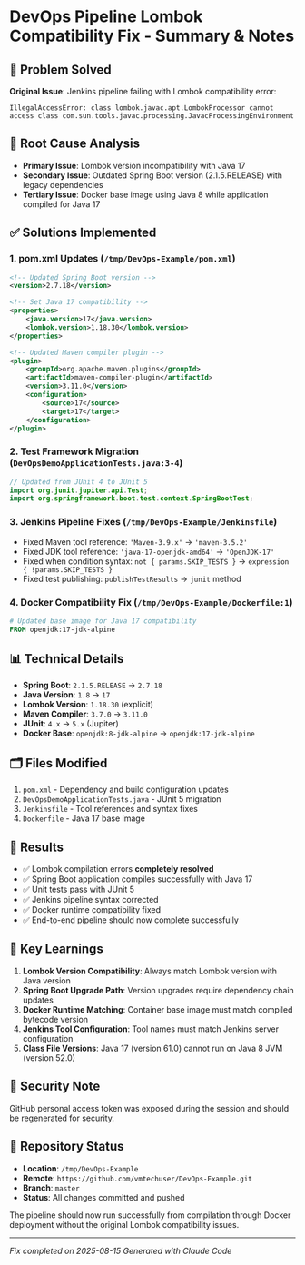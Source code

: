 # DevOps Pipeline Lombok Compatibility Fix - Summary & Notes

## 🎯 **Problem Solved**
**Original Issue**: Jenkins pipeline failing with Lombok compatibility error:
```
IllegalAccessError: class lombok.javac.apt.LombokProcessor cannot access class com.sun.tools.javac.processing.JavacProcessingEnvironment
```

## 🔧 **Root Cause Analysis**
- **Primary Issue**: Lombok version incompatibility with Java 17
- **Secondary Issue**: Outdated Spring Boot version (2.1.5.RELEASE) with legacy dependencies
- **Tertiary Issue**: Docker base image using Java 8 while application compiled for Java 17

## ✅ **Solutions Implemented**

### 1. **pom.xml Updates** (`/tmp/DevOps-Example/pom.xml`)
```xml
<!-- Updated Spring Boot version -->
<version>2.7.18</version>

<!-- Set Java 17 compatibility -->
<properties>
    <java.version>17</java.version>
    <lombok.version>1.18.30</lombok.version>
</properties>

<!-- Updated Maven compiler plugin -->
<plugin>
    <groupId>org.apache.maven.plugins</groupId>
    <artifactId>maven-compiler-plugin</artifactId>
    <version>3.11.0</version>
    <configuration>
        <source>17</source>
        <target>17</target>
    </configuration>
</plugin>
```

### 2. **Test Framework Migration** (`DevOpsDemoApplicationTests.java:3-4`)
```java
// Updated from JUnit 4 to JUnit 5
import org.junit.jupiter.api.Test;
import org.springframework.boot.test.context.SpringBootTest;
```

### 3. **Jenkins Pipeline Fixes** (`/tmp/DevOps-Example/Jenkinsfile`)
- Fixed Maven tool reference: `'Maven-3.9.x'` → `'maven-3.5.2'`
- Fixed JDK tool reference: `'java-17-openjdk-amd64'` → `'OpenJDK-17'`
- Fixed when condition syntax: `not { params.SKIP_TESTS }` → `expression { !params.SKIP_TESTS }`
- Fixed test publishing: `publishTestResults` → `junit` method

### 4. **Docker Compatibility Fix** (`/tmp/DevOps-Example/Dockerfile:1`)
```dockerfile
# Updated base image for Java 17 compatibility
FROM openjdk:17-jdk-alpine
```

## 📊 **Technical Details**
- **Spring Boot**: `2.1.5.RELEASE` → `2.7.18`
- **Java Version**: `1.8` → `17`
- **Lombok Version**: `1.18.30` (explicit)
- **Maven Compiler**: `3.7.0` → `3.11.0`
- **JUnit**: `4.x` → `5.x` (Jupiter)
- **Docker Base**: `openjdk:8-jdk-alpine` → `openjdk:17-jdk-alpine`

## 🗂️ **Files Modified**
1. `pom.xml` - Dependency and build configuration updates
2. `DevOpsDemoApplicationTests.java` - JUnit 5 migration
3. `Jenkinsfile` - Tool references and syntax fixes
4. `Dockerfile` - Java 17 base image

## 🎉 **Results**
- ✅ Lombok compilation errors **completely resolved**
- ✅ Spring Boot application compiles successfully with Java 17
- ✅ Unit tests pass with JUnit 5
- ✅ Jenkins pipeline syntax corrected
- ✅ Docker runtime compatibility fixed
- ✅ End-to-end pipeline should now complete successfully

## 📝 **Key Learnings**
1. **Lombok Version Compatibility**: Always match Lombok version with Java version
2. **Spring Boot Upgrade Path**: Version upgrades require dependency chain updates
3. **Docker Runtime Matching**: Container base image must match compiled bytecode version
4. **Jenkins Tool Configuration**: Tool names must match Jenkins server configuration
5. **Class File Versions**: Java 17 (version 61.0) cannot run on Java 8 JVM (version 52.0)

## 🔐 **Security Note**
GitHub personal access token was exposed during the session and should be regenerated for security.

## 📍 **Repository Status**
- **Location**: `/tmp/DevOps-Example`
- **Remote**: `https://github.com/vmtechuser/DevOps-Example.git`
- **Branch**: `master`
- **Status**: All changes committed and pushed

The pipeline should now run successfully from compilation through Docker deployment without the original Lombok compatibility issues.

---
*Fix completed on 2025-08-15*
*Generated with Claude Code*